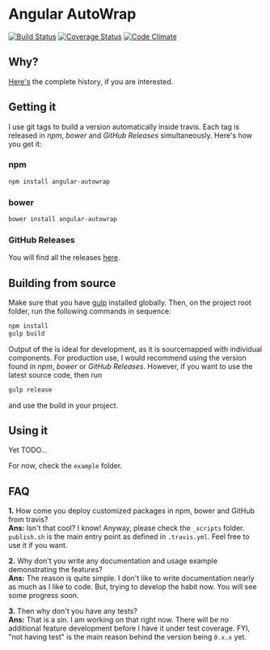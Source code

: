 # Angular AutoWrap

[![Build Status](https://travis-ci.org/zpbappi/angular-autowrap.svg?branch=dev)](https://travis-ci.org/zpbappi/angular-autowrap)
[![Coverage Status](https://coveralls.io/repos/zpbappi/angular-autowrap/badge.svg?branch=dev)](https://coveralls.io/r/zpbappi/angular-autowrap?branch=dev)
[![Code Climate](https://codeclimate.com/github/zpbappi/angular-autowrap/badges/gpa.svg)](https://codeclimate.com/github/zpbappi/angular-autowrap)

## Why?
[Here's](http://zpbappi.com/angular-autowrap-validation-and-control-template/) the complete history, if you are interested.

## Getting it
I use git tags to build a version automatically inside travis. Each tag is released in *npm*, *bower* and *GitHub Releases* simultaneously.
Here's how you get it:
 
### npm
```sh
npm install angular-autowrap
```

### bower
```sh
bower install angular-autowrap
```

### GitHub Releases
You will find all the releases [here](https://github.com/zpbappi/angular-autowrap/releases).

## Building from source
Make sure that you have [gulp](https://github.com/gulpjs/gulp/blob/master/docs/getting-started.md) installed globally. 
Then, on the project root folder, run the following commands in sequence:
```sh
npm install
gulp build
```
Output of the is ideal for development, as it is sourcemapped with individual components.
For production use, I would recommend using the version found in *npm*, *bower* or *GitHub Releases*.
However, if you want to use the latest source code, then run
```sh
gulp release
```
and use the build in your project.

## Using it
Yet TODO...

For now, check the `example` folder.

## FAQ
**1.** How come you deploy customized packages in npm, bower and GitHub from travis?
<br>
**Ans:** Isn't that cool? I know! Anyway, please check the `_scripts` folder.
`publish.sh` is the main entry point as defined in `.travis.yml`.
Feel free to use it if you want.

**2.** Why don't you write any documentation and usage example demonstrating the features?
<br>
**Ans:** The reason is quite simple. I don't like to write documentation nearly as much as I like to code.
But, trying to develop the habit now. You will see some progress soon.

**3.** Then why don't you have any tests?
<br>
**Ans:** That is a sin. I am working on that right now.
There will be no additional feature development before I have it under test coverage.
FYI, "not having test" is the main reason behind the version being `0.x.x` yet.